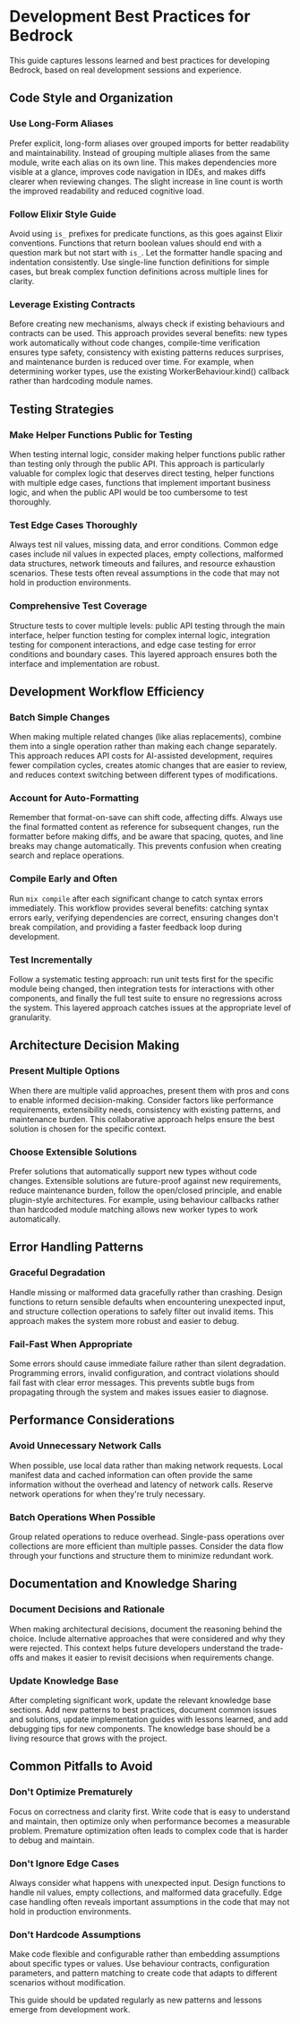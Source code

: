 # Development Best Practices for Bedrock

This guide captures lessons learned and best practices for developing Bedrock, based on real development sessions and experience.

## Code Style and Organization

### Use Long-Form Aliases

Prefer explicit, long-form aliases over grouped imports for better readability and maintainability. Instead of grouping multiple aliases from the same module, write each alias on its own line. This makes dependencies more visible at a glance, improves code navigation in IDEs, and makes diffs clearer when reviewing changes. The slight increase in line count is worth the improved readability and reduced cognitive load.

### Follow Elixir Style Guide

Avoid using `is_` prefixes for predicate functions, as this goes against Elixir conventions. Functions that return boolean values should end with a question mark but not start with `is_`. Let the formatter handle spacing and indentation consistently. Use single-line function definitions for simple cases, but break complex function definitions across multiple lines for clarity.

### Leverage Existing Contracts

Before creating new mechanisms, always check if existing behaviours and contracts can be used. This approach provides several benefits: new types work automatically without code changes, compile-time verification ensures type safety, consistency with existing patterns reduces surprises, and maintenance burden is reduced over time. For example, when determining worker types, use the existing WorkerBehaviour.kind() callback rather than hardcoding module names.

## Testing Strategies

### Make Helper Functions Public for Testing

When testing internal logic, consider making helper functions public rather than testing only through the public API. This approach is particularly valuable for complex logic that deserves direct testing, helper functions with multiple edge cases, functions that implement important business logic, and when the public API would be too cumbersome to test thoroughly.

### Test Edge Cases Thoroughly

Always test nil values, missing data, and error conditions. Common edge cases include nil values in expected places, empty collections, malformed data structures, network timeouts and failures, and resource exhaustion scenarios. These tests often reveal assumptions in the code that may not hold in production environments.

### Comprehensive Test Coverage

Structure tests to cover multiple levels: public API testing through the main interface, helper function testing for complex internal logic, integration testing for component interactions, and edge case testing for error conditions and boundary cases. This layered approach ensures both the interface and implementation are robust.

## Development Workflow Efficiency

### Batch Simple Changes

When making multiple related changes (like alias replacements), combine them into a single operation rather than making each change separately. This approach reduces API costs for AI-assisted development, requires fewer compilation cycles, creates atomic changes that are easier to review, and reduces context switching between different types of modifications.

### Account for Auto-Formatting

Remember that format-on-save can shift code, affecting diffs. Always use the final formatted content as reference for subsequent changes, run the formatter before making diffs, and be aware that spacing, quotes, and line breaks may change automatically. This prevents confusion when creating search and replace operations.

### Compile Early and Often

Run `mix compile` after each significant change to catch syntax errors immediately. This workflow provides several benefits: catching syntax errors early, verifying dependencies are correct, ensuring changes don't break compilation, and providing a faster feedback loop during development.

### Test Incrementally

Follow a systematic testing approach: run unit tests first for the specific module being changed, then integration tests for interactions with other components, and finally the full test suite to ensure no regressions across the system. This layered approach catches issues at the appropriate level of granularity.

## Architecture Decision Making

### Present Multiple Options

When there are multiple valid approaches, present them with pros and cons to enable informed decision-making. Consider factors like performance requirements, extensibility needs, consistency with existing patterns, and maintenance burden. This collaborative approach helps ensure the best solution is chosen for the specific context.

### Choose Extensible Solutions

Prefer solutions that automatically support new types without code changes. Extensible solutions are future-proof against new requirements, reduce maintenance burden, follow the open/closed principle, and enable plugin-style architectures. For example, using behaviour callbacks rather than hardcoded module matching allows new worker types to work automatically.

## Error Handling Patterns

### Graceful Degradation

Handle missing or malformed data gracefully rather than crashing. Design functions to return sensible defaults when encountering unexpected input, and structure collection operations to safely filter out invalid items. This approach makes the system more robust and easier to debug.

### Fail-Fast When Appropriate

Some errors should cause immediate failure rather than silent degradation. Programming errors, invalid configuration, and contract violations should fail fast with clear error messages. This prevents subtle bugs from propagating through the system and makes issues easier to diagnose.

## Performance Considerations

### Avoid Unnecessary Network Calls

When possible, use local data rather than making network requests. Local manifest data and cached information can often provide the same information without the overhead and latency of network calls. Reserve network operations for when they're truly necessary.

### Batch Operations When Possible

Group related operations to reduce overhead. Single-pass operations over collections are more efficient than multiple passes. Consider the data flow through your functions and structure them to minimize redundant work.

## Documentation and Knowledge Sharing

### Document Decisions and Rationale

When making architectural decisions, document the reasoning behind the choice. Include alternative approaches that were considered and why they were rejected. This context helps future developers understand the trade-offs and makes it easier to revisit decisions when requirements change.

### Update Knowledge Base

After completing significant work, update the relevant knowledge base sections. Add new patterns to best practices, document common issues and solutions, update implementation guides with lessons learned, and add debugging tips for new components. The knowledge base should be a living resource that grows with the project.

## Common Pitfalls to Avoid

### Don't Optimize Prematurely

Focus on correctness and clarity first. Write code that is easy to understand and maintain, then optimize only when performance becomes a measurable problem. Premature optimization often leads to complex code that is harder to debug and maintain.

### Don't Ignore Edge Cases

Always consider what happens with unexpected input. Design functions to handle nil values, empty collections, and malformed data gracefully. Edge case handling often reveals important assumptions in the code that may not hold in production environments.

### Don't Hardcode Assumptions

Make code flexible and configurable rather than embedding assumptions about specific types or values. Use behaviour contracts, configuration parameters, and pattern matching to create code that adapts to different scenarios without modification.

This guide should be updated regularly as new patterns and lessons emerge from development work.
